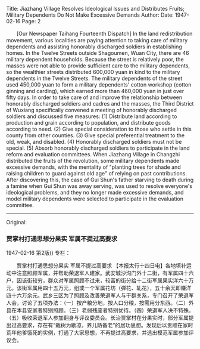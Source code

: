 Title: Jiazhang Village Resolves Ideological Issues and Distributes Fruits; Military Dependents Do Not Make Excessive Demands
Author:
Date: 1947-02-16
Page: 2

　　[Our Newspaper Taihang Fourteenth Dispatch] In the land redistribution movement, various localities are paying attention to taking care of military dependents and assisting honorably discharged soldiers in establishing homes. In the Twelve Streets outside Shagoumen, Wuan City, there are 46 military dependent households. Because the street is relatively poor, the masses were not able to provide sufficient care to the military dependents, so the wealthier streets distributed 600,000 yuan in kind to the military dependents in the Twelve Streets. The military dependents of the street used 450,000 yuan to form a military dependents' cotton workshop (cotton ginning and carding), which earned more than 460,000 yuan in just over fifty days. In order to take care of and improve the relationship between honorably discharged soldiers and cadres and the masses, the Third District of Wuxiang specifically convened a meeting of honorably discharged soldiers and discussed five measures: (1) Distribute land according to production and grain according to population, and distribute goods according to need. (2) Give special consideration to those who settle in this county from other counties. (3) Give special preferential treatment to the old, weak, and disabled. (4) Honorably discharged soldiers must not be special. (5) Absorb honorably discharged soldiers to participate in the land reform and evaluation committees. When Jiazhang Village in Changzhi distributed the fruits of the revolution, some military dependents made excessive demands, with the mentality of "planting trees for shade and raising children to guard against old age" of relying on past contributions. After discovering this, the case of Gui Shun's father starving to death during a famine when Gui Shun was away serving, was used to resolve everyone's ideological problems, and they no longer made excessive demands, and model military dependents were selected to participate in the evaluation committee.



<hr /> 

Original: 


### 贾掌村打通思想分果实  军属不提过高要求

1947-02-16
第2版()
专栏：

　　贾掌村打通思想分果实
    军属不提过高要求
    【本报太行十四日电】各地填补运动中注意照顾军属，并帮助荣退军人建家。武安城沙沟门外十二街，有军属四十六户，因该街较穷，群众对军属照顾不过来，较富的街分给十二街军属果实洋六十万元。该街军属用四十五万元，组或一个军属花坊（弹花、轧花），五十余天即赚洋四十六万余元。武乡三区为了照顾及改善荣退军人与干群关系，专门召开了荣退军人会，讨论了五项办法：（一）按产粮分地，按人口分粮，按需用分东西。（二）外县在本县安家者特别照顾。（三）老弱残废者特别优待。（四）荣退军人决不特殊。（五）吸收荣退军人参加翻身与评议委员会。长治贾掌村在分果实时，部分军属提出过高要求，存在有“栽树为歇凉，养儿防备老”的居功思想。发现后以贵顺在家时荒年他爹饿死的实例，打通了大家思想，不再提过高要求，并选出模范军属参加评议会。
